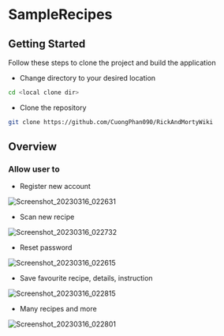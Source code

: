 # SampleRecipes

## Getting Started

Follow these steps to clone the project and build the application
- Change directory to your desired location

``` bash
cd <local clone dir>
```

- Clone the repository

``` bash
git clone https://github.com/CuongPhan090/RickAndMortyWiki
```

## Overview

### Allow user to 
- Register new account 

![Screenshot_20230316_022631](https://user-images.githubusercontent.com/18727673/225719949-9935bf11-9007-44d8-9eb7-6de205407c7c.png)

- Scan new recipe

![Screenshot_20230316_022732](https://user-images.githubusercontent.com/18727673/225719975-8ad3540b-f1e9-4077-bea2-66335fd7d4ae.png)

- Reset password

![Screenshot_20230316_022615](https://user-images.githubusercontent.com/18727673/225720103-f47ffd74-e54a-45e1-9b6e-aba1a6b4c136.png)

- Save favourite recipe, details, instruction

![Screenshot_20230316_022815](https://user-images.githubusercontent.com/18727673/225720236-aeb94940-de66-43f2-940d-14fd76cc3eaf.png)

- Many recipes and more

![Screenshot_20230316_022801](https://user-images.githubusercontent.com/18727673/225720291-ad72478b-9614-42c8-a51d-6c054c9980fe.png)





